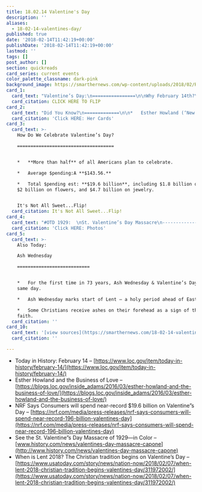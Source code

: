```yaml
---
title: 18.02.14 Valentine's Day
description: ''
aliases:
  - 18-02-14-valentines-day/
published: true
date: '2018-02-14T11:42:19+00:00'
publishDate: '2018-02-14T11:42:19+00:00'
lastmod: ''
tags: []
post_author: []
section: quickreads
card_series: current events
color_palette_classname: dark-pink
background_image: https://smarthernews.com/wp-content/uploads/2018/02/Red-Roses-360x360.jpeg
card_1:
  card_text: "Valentine’s Day:\n================\n\nWhy February 14th?\n------------------\n\nAccording to Congress, the romance we associate with Valentine’s Day might have originated from a medieval belief that birds select their mates on this day.\n\nCLICK HERE TO FLIP"
  card_citation: CLICK HERE TO FLIP
card_2:
  card_text: "Did You Know?\n=============\n\n*   Esther Howland (‘New England’s first career woman”) sold the first mass-produced Valentine’s Day cards in the late 1840s.\n*   The tradition itself dates back to 15th century Europe, but Howland first popularized Valentine’s Day cards in America.\n\n[Click HERE: Her Cards](http://time.com/4663003/esther-howland-valentines/)"
  card_citation: 'Click HERE: Her Cards'
card_3:
  card_text: >-
    How Do We Celebrate Valentine’s Day?

    ====================================


    *   **More than half** of all Americans plan to celebrate.

    *   Average $pending:A **$143.56.**

    *   Total $pending est: **$19.6 billion**, including $1.8 billion on candy,
    $2 billion on flowers, and $4.7 billion on jewelry.


    It's Not All Sweet...Flip!
  card_citation: It's Not All Sweet...Flip!
card_4:
  card_text: "#OTD 1929:  \nSt. Valentine’s Day Massacre\n------------------------------------------\n\n*   Gang violence plagued Chicago during prohibition (1920 – 1933).\n*   Notorious gangster Al Capone reportedly ordered the infamous mob shooting of 7 rival gang members, firing squad style.\n\n[Click HERE: Photos](http://www.history.com/news/valentines-day-massacre-capone)"
  card_citation: 'Click HERE: Photos'
card_5:
  card_text: >-
    Also Today:  

    Ash Wednesday

    ===========================


    *   For the first time in 73 years, Ash Wednesday & Valentine’s Day fall on
    same day.

    *   Ash Wednesday marks start of Lent – a holy period ahead of Easter.

    *   Some Christians receive ashes on their forehead as a sign of their
    faith.
  card_citation: ''
card_10:
  card_text: '[view sources](https://smarthernews.com/18-02-14-valentines-day/)'
  card_citation: ''

---
```

*   Today in History: February 14 – [https://www.loc.gov/item/today-in-history/february-14/](https://www.loc.gov/item/today-in-history/february-14/)
*   Esther Howland and the Business of Love – [https://blogs.loc.gov/inside_adams/2016/03/esther-howland-and-the-business-of-love/](https://blogs.loc.gov/inside_adams/2016/03/esther-howland-and-the-business-of-love/)
*   NRF Says Consumers will spend near-record $19.6 billion on Valentine”s Day – [https://nrf.com/media/press-releases/nrf-says-consumers-will-spend-near-record-196-billion-valentines-day](https://nrf.com/media/press-releases/nrf-says-consumers-will-spend-near-record-196-billion-valentines-day)
*   See the St. Valentine”s Day Massacre of 1929—in Color – [www.history.com/news/valentines-day-massacre-capone](http://www.history.com/news/valentines-day-massacre-capone)
*   When is Lent 2018? The Christian tradition begins on Valentine’s Day – [https://www.usatoday.com/story/news/nation-now/2018/02/07/when-lent-2018-christian-tradition-begins-valentines-day/311972002/](https://www.usatoday.com/story/news/nation-now/2018/02/07/when-lent-2018-christian-tradition-begins-valentines-day/311972002/)